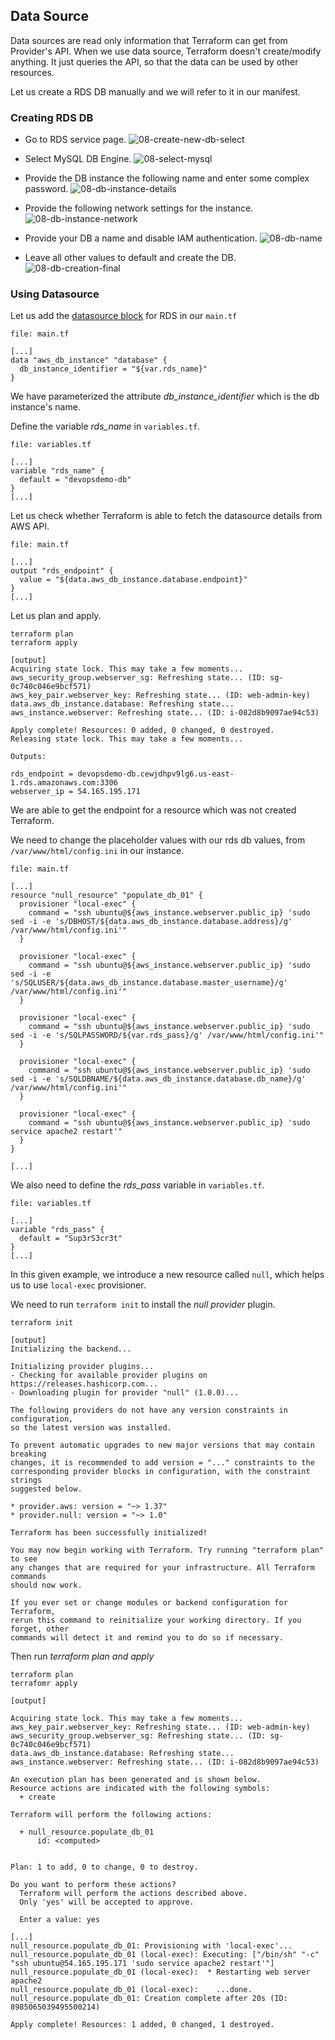 ## Data Source

Data sources are read only information that Terraform can get from Provider's API. When we use data source, Terraform doesn't create/modify anything. It just queries the API, so that the data can be used by other resources.

Let us create a RDS DB manually and we will refer to it in our manifest.

### Creating RDS DB

  * Go to RDS service page.
  ![08-create-new-db-select](./images/08-create-new-db-select.png)

  * Select MySQL DB Engine.
  ![08-select-mysql](./images/08-select-mysql.png)

  * Provide the DB instance the following name and enter some complex password.
  ![08-db-instance-details](./images/08-db-instance-details.png)

  * Provide the following network settings for the instance.
  ![08-db-instance-network](./images/08-db-instance-network.png)

  * Provide your DB a name and disable IAM authentication.
  ![08-db-name](./images/08-db-name.png)

  * Leave all other values to default and create the DB.
  ![08-db-creation-final](./images/08-db-creation-final.png)

### Using Datasource

Let us add the [datasource block](https://www.terraform.io/docs/providers/aws/d/db_instance.html)  for RDS in our `main.tf`

`file: main.tf`

```
[...]
data "aws_db_instance" "database" {
  db_instance_identifier = "${var.rds_name}"
}
```

We have parameterized the attribute *db_instance_identifier* which is the db instance's name.

Define the variable *rds_name* in `variables.tf`.

`file: variables.tf`

```
[...]
variable "rds_name" {
  default = "devopsdemo-db"
}
[...]
```

Let us check whether Terraform is able to fetch the datasource details from AWS API.

`file: main.tf` 


```
[...]
output "rds_endpoint" {
  value = "${data.aws_db_instance.database.endpoint}"
}
[...]
```

Let us plan and apply.

```
terraform plan
terraform apply

[output]
Acquiring state lock. This may take a few moments...
aws_security_group.webserver_sg: Refreshing state... (ID: sg-0c740c046e9bcf571)
aws_key_pair.webserver_key: Refreshing state... (ID: web-admin-key)
data.aws_db_instance.database: Refreshing state...
aws_instance.webserver: Refreshing state... (ID: i-082d8b9097ae94c53)

Apply complete! Resources: 0 added, 0 changed, 0 destroyed.
Releasing state lock. This may take a few moments...

Outputs:

rds_endpoint = devopsdemo-db.cewjdhpv9lg6.us-east-1.rds.amazonaws.com:3306
webserver_ip = 54.165.195.171
```

We are able to get the endpoint for a resource which was not created Terraform.

We need to change the placeholder values with our rds db values, from `/var/www/html/config.ini` in our instance.

`file: main.tf`

```
[...]
resource "null_resource" "populate_db_01" {
  provisioner "local-exec" {
    command = "ssh ubuntu@${aws_instance.webserver.public_ip} 'sudo sed -i -e 's/DBHOST/${data.aws_db_instance.database.address}/g' /var/www/html/config.ini'"
  }

  provisioner "local-exec" {
    command = "ssh ubuntu@${aws_instance.webserver.public_ip} 'sudo sed -i -e 's/SQLUSER/${data.aws_db_instance.database.master_username}/g' /var/www/html/config.ini'"
  }

  provisioner "local-exec" {
    command = "ssh ubuntu@${aws_instance.webserver.public_ip} 'sudo sed -i -e 's/SQLPASSWORD/${var.rds_pass}/g' /var/www/html/config.ini'"
  }

  provisioner "local-exec" {
    command = "ssh ubuntu@${aws_instance.webserver.public_ip} 'sudo sed -i -e 's/SQLDBNAME/${data.aws_db_instance.database.db_name}/g' /var/www/html/config.ini'"
  }

  provisioner "local-exec" {
    command = "ssh ubuntu@${aws_instance.webserver.public_ip} 'sudo service apache2 restart'"
  }
}

[...]
```

We also need to define the *rds_pass* variable in `variables.tf`.

`file: variables.tf`

```
[...]
variable "rds_pass" {
  default = "Sup3rS3cr3t"
}
[...]
```

In this given example, we introduce a new resource called `null`, which helps us to use `local-exec` provisioner. 

We need to run `terraform init` to install the *null provider* plugin.

```
terraform init

[output]
Initializing the backend...

Initializing provider plugins...
- Checking for available provider plugins on https://releases.hashicorp.com...
- Downloading plugin for provider "null" (1.0.0)...

The following providers do not have any version constraints in configuration,
so the latest version was installed.

To prevent automatic upgrades to new major versions that may contain breaking
changes, it is recommended to add version = "..." constraints to the
corresponding provider blocks in configuration, with the constraint strings
suggested below.

* provider.aws: version = "~> 1.37"
* provider.null: version = "~> 1.0"

Terraform has been successfully initialized!

You may now begin working with Terraform. Try running "terraform plan" to see
any changes that are required for your infrastructure. All Terraform commands
should now work.

If you ever set or change modules or backend configuration for Terraform,
rerun this command to reinitialize your working directory. If you forget, other
commands will detect it and remind you to do so if necessary.
```

Then run *terraform plan and apply*

```
terraform plan
terrafomr apply

[output]

Acquiring state lock. This may take a few moments...
aws_key_pair.webserver_key: Refreshing state... (ID: web-admin-key)
aws_security_group.webserver_sg: Refreshing state... (ID: sg-0c740c046e9bcf571)
data.aws_db_instance.database: Refreshing state...
aws_instance.webserver: Refreshing state... (ID: i-082d8b9097ae94c53)

An execution plan has been generated and is shown below.
Resource actions are indicated with the following symbols:
  + create

Terraform will perform the following actions:

  + null_resource.populate_db_01
      id: <computed>


Plan: 1 to add, 0 to change, 0 to destroy.

Do you want to perform these actions?
  Terraform will perform the actions described above.
  Only 'yes' will be accepted to approve.

  Enter a value: yes

[...]
null_resource.populate_db_01: Provisioning with 'local-exec'...
null_resource.populate_db_01 (local-exec): Executing: ["/bin/sh" "-c" "ssh ubuntu@54.165.195.171 'sudo service apache2 restart'"]
null_resource.populate_db_01 (local-exec):  * Restarting web server apache2
null_resource.populate_db_01 (local-exec):    ...done.
null_resource.populate_db_01: Creation complete after 20s (ID: 8985065039495500214)

Apply complete! Resources: 1 added, 0 changed, 1 destroyed.
```